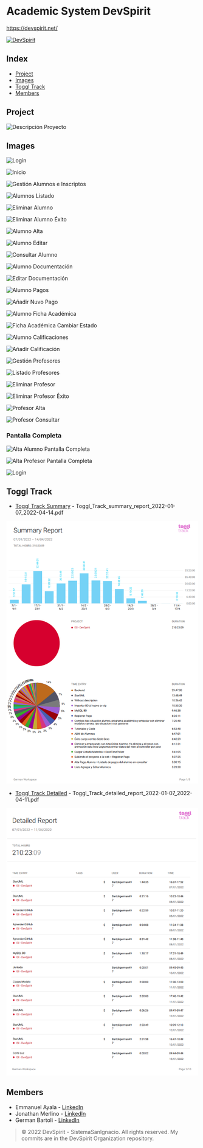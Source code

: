 # Academic System DevSpirit

<!---
![Descripción Proyecto](https://user-images.githubusercontent.com/53313625/189393789-e9ea247d-53b5-42ca-958c-cb06badc9de4.png)

[![Descripción Proyecto](https://drive.google.com/uc?export=view&id=1u-rVc21wQ6tXDHoAJeFi-h2Nhfy84iWN)](https://drive.google.com/file/d/1u-rVc21wQ6tXDHoAJeFi-h2Nhfy84iWN/view?usp=sharing)
-->

https://devspirit.net/

[![DevSpirit](https://user-images.githubusercontent.com/53313625/206359412-cdbdbb29-87fd-4183-a14c-3d4f58f27878.png)](https://devspirit.net/)

## Index

- [Project](#project)
- [Images](#images)
- [Toggl Track](#toggl-track)
- [Members](#members)

## Project


<!--
![Descripción Proyecto](https://github.com/bartoligerman497/Academic-System-DevSpirit/blob/main/Images/Descripci%C3%B3n%20Proyecto.png)
-->

![Descripción Proyecto](https://user-images.githubusercontent.com/53313625/206353813-f6cb466c-d4eb-4ebc-87bd-fd26e4ec567b.png)


## Images

<!---
[Toggl Track ISI DevSpirit.pdf](https://github.com/bartoligerman497/SistemaAcademico-DevSpirit/files/8912260/Toggl.Track.ISI.DevSpirit.pdf)
-->

<!---
![Inicio](https://github.com/bartoligerman497/Academic-System-DevSpirit/blob/main/Images/Login.png)

[![Login](https://drive.google.com/uc?export=view&id=1tpV6iV4zfAT_ehMyxp0oEIgkV-XouSEw)](https://drive.google.com/file/d/1tpV6iV4zfAT_ehMyxp0oEIgkV-XouSEw/view?usp=sharing)
-->


<!---
![Login](https://github.com/bartoligerman497/Academic-System-DevSpirit/blob/main/Images/Login.png)

![Inicio](https://github.com/bartoligerman497/Academic-System-DevSpirit/blob/main/Images/Inicio.png)

![Gestión-Alumnos](https://github.com/bartoligerman497/Academic-System-DevSpirit/blob/main/Images/Alumno/Gesti%C3%B3n%20Alumnos%20e%20Inscriptos.png)

![Alumnos-Listado](https://github.com/bartoligerman497/Academic-System-DevSpirit/blob/main/Images/Alumno/Alumnos%20Listado.png)

![Eliminar-Alumno](https://github.com/bartoligerman497/Academic-System-DevSpirit/blob/main/Images/Alumno/Eliminar%20Alumno.png)

![Eliminar-Alumno-Éxito](https://github.com/bartoligerman497/Academic-System-DevSpirit/blob/main/Images/Alumno/Eliminar%20Alumno%20%C3%89xito.png)

![Alumno-Alta](https://github.com/bartoligerman497/Academic-System-DevSpirit/blob/main/Images/Alumno/Alumno%20Alta.png)

![Alumno-Editar](https://github.com/bartoligerman497/Academic-System-DevSpirit/blob/main/Images/Alumno/Alumno%20Editar.png)

![Alumno-Consultar](https://github.com/bartoligerman497/Academic-System-DevSpirit/blob/main/Images/Alumno/Consultar%20Alumno.png)

![Alumno-Documentación](https://github.com/bartoligerman497/Academic-System-DevSpirit/blob/main/Images/Alumno/Alumno%20Documentaci%C3%B3n.png)

![Alumno-Editar-Documentación](https://github.com/bartoligerman497/Academic-System-DevSpirit/blob/main/Images/Alumno/Editar%20Documentaci%C3%B3n.png)

![Alumno-Pagos](https://github.com/bartoligerman497/Academic-System-DevSpirit/blob/main/Images/Alumno/Alumno%20Pagos.png)

![Alumno-Pagos](https://github.com/bartoligerman497/Academic-System-DevSpirit/blob/main/Images/Alumno/A%C3%B1adir%20Nuvo%20Pago.png)

![Alumno-Ficha-Académica](https://github.com/bartoligerman497/Academic-System-DevSpirit/blob/main/Images/Alumno/Alumno%20Ficha%20Acad%C3%A9mica.png)

![Alumno-Ficha-Académica-Cambiar-Estado](https://github.com/bartoligerman497/Academic-System-DevSpirit/blob/main/Images/Alumno/Ficha%20Acad%C3%A9mica%20Cambiar%20Estado.png)

![Alumno-Calificaciones](https://github.com/bartoligerman497/Academic-System-DevSpirit/blob/main/Images/Alumno/Alumno%20Calificaciones.png)

![Alumno-Añadir-Calificacion](https://github.com/bartoligerman497/Academic-System-DevSpirit/blob/main/Images/Alumno/A%C3%B1adir%20Calificaci%C3%B3n.png)

![Gestión-Profesores](https://github.com/bartoligerman497/Academic-System-DevSpirit/blob/main/Images/Profesor/Gesti%C3%B3n%20Profesores.png)

![Listado-Profesores](https://github.com/bartoligerman497/Academic-System-DevSpirit/blob/main/Images/Profesor/Listado%20Profesores.png)

![Eliminar-Profesor](https://github.com/bartoligerman497/Academic-System-DevSpirit/blob/main/Images/Profesor/Eliminar%20Profesor.png)

![Eliminar-Profesor-Éxito](https://github.com/bartoligerman497/Academic-System-DevSpirit/blob/main/Images/Profesor/Eliminar%20Profesor%20%C3%89xito.png)

![Profesor-Alta](https://github.com/bartoligerman497/Academic-System-DevSpirit/blob/main/Images/Profesor/Profesor%20Alta.png)

![Profesor-Consultar](https://github.com/bartoligerman497/Academic-System-DevSpirit/blob/main/Images/Profesor/Profesor%20Consultar.png)

### Pantalla Completa

![Alumno-Alta-Pantalla-Completa](https://github.com/bartoligerman497/Academic-System-DevSpirit/blob/main/Images/Alumno/Alta%20Alumno%20Pantalla%20Completa.png)

![Profesor-Alta-Pantalla-Completa](https://github.com/bartoligerman497/Academic-System-DevSpirit/blob/main/Images/Profesor/Alta%20Profesor%20Pantalla%20Completa.png)

![Login](https://user-images.githubusercontent.com/53313625/206352377-a3925282-3de8-499f-9ffc-8da619624080.jpg)
-->

![Login](https://user-images.githubusercontent.com/53313625/206352598-7f718ec5-5854-4d4f-9570-9b9a2debf921.jpg)

![Inicio](https://user-images.githubusercontent.com/53313625/206352666-b5556118-26f6-4b3a-8b22-ba18fe857e96.jpg)

![Gestión Alumnos e Inscriptos](https://user-images.githubusercontent.com/53313625/206352983-a4881dec-f076-46bf-8efc-0f9536af5597.png)

![Alumnos Listado](https://user-images.githubusercontent.com/53313625/206353010-8a447de9-592d-4391-b295-3c59e6603d4e.png)

![Eliminar Alumno](https://user-images.githubusercontent.com/53313625/206353070-47a9faa9-6274-4e4a-99aa-5f112038c4c3.png)

![Eliminar Alumno Éxito](https://user-images.githubusercontent.com/53313625/206353091-8abf5609-968c-4879-ba01-a15d58ee9f1f.png)

![Alumno Alta](https://user-images.githubusercontent.com/53313625/206353135-173cf400-28b7-423a-95bf-f5066b973a94.png)

![Alumno Editar](https://user-images.githubusercontent.com/53313625/206353148-588c1c09-de4d-4680-865a-c26635a8fa15.png)

![Consultar Alumno](https://user-images.githubusercontent.com/53313625/206353226-f8100ef0-0bcc-49c9-8dd8-dae2d1f5052b.png)

![Alumno Documentación](https://user-images.githubusercontent.com/53313625/206353271-80755705-44f7-476d-bf8b-ce8a3f93b011.png)

![Editar Documentación](https://user-images.githubusercontent.com/53313625/206353338-1d271f60-b0f6-4858-b2a5-75e0efa27762.png)

![Alumno Pagos](https://user-images.githubusercontent.com/53313625/206353433-7d01c0bf-dcfa-4efb-b68f-529e9c8cffb3.png)

![Añadir Nuvo Pago](https://user-images.githubusercontent.com/53313625/206353555-e3406117-50f1-4a64-910e-de4e73f52594.png)

![Alumno Ficha Académica](https://user-images.githubusercontent.com/53313625/206353620-e3432877-9a34-4907-a9fb-06562fc8e5e9.png)

![Ficha Académica Cambiar Estado](https://user-images.githubusercontent.com/53313625/206353631-d098379a-1767-41a7-8dfa-5ea6a71ff2a2.png)

![Alumno Calificaciones](https://user-images.githubusercontent.com/53313625/206353684-1766bdbf-c3f0-4830-88f1-e41c08154cb3.png)

![Añadir Calificación](https://user-images.githubusercontent.com/53313625/206353720-54ec2181-5499-4d28-9f38-54651d768a96.png)

![Gestión Profesores](https://user-images.githubusercontent.com/53313625/206353911-28be5ac2-52f4-4c37-8cb2-78ef7ae034bd.png)

![Listado Profesores](https://user-images.githubusercontent.com/53313625/206353930-2e8a531d-ca67-49f7-9b19-89cbaa7d1620.png)

![Eliminar Profesor](https://user-images.githubusercontent.com/53313625/206353936-ef0b78c1-bcbb-4e2f-9f13-d6e99bb85310.png)

![Eliminar Profesor Éxito](https://user-images.githubusercontent.com/53313625/206353943-30ce4ec3-86dc-453d-89c6-2efffb0f2dcc.png)

![Profesor Alta](https://user-images.githubusercontent.com/53313625/206353966-a460f821-d9d1-4fe6-8fed-4de9b44bcd78.png)

![Profesor Consultar](https://user-images.githubusercontent.com/53313625/206354012-54993347-7d5b-4fdf-aed5-f1459590967b.png)

### Pantalla Completa

![Alta Alumno Pantalla Completa](https://user-images.githubusercontent.com/53313625/206354102-935f7156-9532-4858-8d67-05e45cf0d026.png)

![Alta Profesor Pantalla Completa](https://user-images.githubusercontent.com/53313625/206354116-5977fea4-f829-4b66-888e-8f6938ae1604.png)

![Login](https://user-images.githubusercontent.com/53313625/206354159-d04b90d9-042d-4ce0-9ba9-97b191ed4ccb.png)

## Toggl Track 

- [Toggl Track Summary](https://drive.google.com/file/d/1JRB4a-izmz_1bP_OVSq6M2oV2XKD5Ntu/view?usp=share_link) - Toggl_Track_summary_report_2022-01-07_2022-04-14.pdf

[![Summary](https://github.com/bartoligerman497/Academic-System-DevSpirit/blob/main/Toggl%20Track/Toggl_Track_summary_report_2022-01-07_2022-04-14.png?raw=true)](https://drive.google.com/file/d/1JRB4a-izmz_1bP_OVSq6M2oV2XKD5Ntu/view?usp=share_link)

- [Toggl Track Detailed](https://drive.google.com/file/d/1Rb9JZUdeyVaG5p06UIrf7MoPtPxjYXCK/view?usp=share_link) - Toggl_Track_detailed_report_2022-01-07_2022-04-11.pdf

[![Toggl_Track_detailed_report_2022-01-07_2022-04-11.pdf](https://github.com/bartoligerman497/Academic-System-DevSpirit/blob/main/Toggl%20Track/Toggl_Track_detailed_report_2022-01-07_2022-04-11.png?raw=true)](https://drive.google.com/file/d/1Rb9JZUdeyVaG5p06UIrf7MoPtPxjYXCK/view?usp=share_link)


<!--
- [Toggl Track Summary](https://github.com/bartoligerman497/Academic-System-DevSpirit/blob/main/Toggl%20Track/Toggl_Track_summary_report_2022-01-07_2022-04-14.pdf) - Toggl_Track_summary_report_2022-01-07_2022-04-14.pdf

[![Summary](https://github.com/bartoligerman497/Academic-System-DevSpirit/blob/main/Toggl%20Track/Toggl_Track_summary_report_2022-01-07_2022-04-14.png?raw=true)](https://github.com/bartoligerman497/Academic-System-DevSpirit/blob/main/Toggl%20Track/Toggl_Track_summary_report_2022-01-07_2022-04-14.pdf)

- [Toggl Track Detailed](https://github.com/bartoligerman497/Academic-System-DevSpirit/blob/main/Toggl%20Track/Toggl_Track_detailed_report_2022-01-07_2022-04-11.pdf) - Toggl_Track_detailed_report_2022-01-07_2022-04-11.pdf

[![Toggl_Track_detailed_report_2022-01-07_2022-04-11.pdf](https://github.com/bartoligerman497/Academic-System-DevSpirit/blob/main/Toggl%20Track/Toggl_Track_detailed_report_2022-01-07_2022-04-11.png?raw=true)](https://github.com/bartoligerman497/Academic-System-DevSpirit/blob/main/Toggl%20Track/Toggl_Track_detailed_report_2022-01-07_2022-04-11.pdf)

-->

## Members

- Emmanuel Ayala - [LinkedIn](https://www.linkedin.com/in/emmanuel-alejandro-ayala/) 
- Jonathan Merlino - [LinkedIn](https://www.linkedin.com/in/jonathan-merlino/) 
- German Bartoli - [LinkedIn](https://www.linkedin.com/in/bartoligerman497/) 

> © 2022 DevSpirit - SistemaSanIgnacio. All rights reserved. My commits are in the DevSpirit Organization repository.

